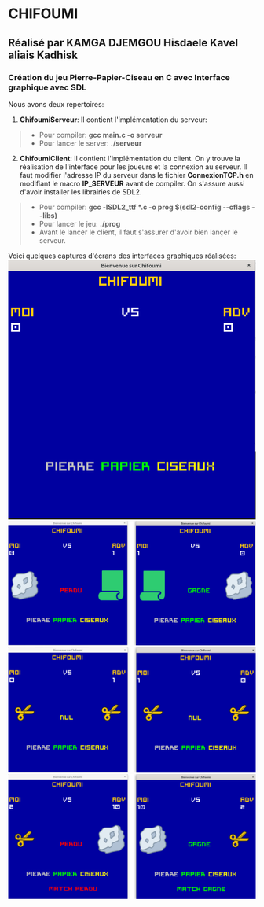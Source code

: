 # CHIFOUMI 

## Réalisé par KAMGA DJEMGOU Hisdaele Kavel aliais Kadhisk

<h3>Création du jeu Pierre-Papier-Ciseau en C avec Interface graphique avec SDL</h3>

Nous avons deux repertoires:

1. **ChifoumiServeur**: Il contient l'implémentation du serveur:

> - Pour compiler: **gcc  main.c  -o  serveur**
> - Pour lancer le server: **./serveur**

2. **ChifoumiClient**: Il contient l'implémentation du client. On y trouve la réalisation de l'interface pour les joueurs et la connexion au serveur. Il faut modifier l'adresse IP du serveur dans le fichier **ConnexionTCP.h** en modifiant le macro **IP_SERVEUR** avant de compiler. On s'assure aussi d'avoir installer les librairies de SDL2.

> - Pour compiler: **gcc -lSDL2_ttf  \*.c  -o  prog  $(sdl2-config --cflags --libs)**
> - Pour lancer le jeu: **./prog**
> - Avant le lancer le client, il faut s'assurer d'avoir bien lançer le serveur.

Voici quelques captures d'écrans des interfaces graphiques réalisées:
![Image Ecran du joueur](./images/page1.png "Page d'accueil")
![Image Ecran du joueur](./images/pageMatch1.png "Fin d'un tour")
![Image Ecran du joueur](./images/pageMatchNul.png "Fin d'un tour nul")
![Image Ecran du joueur](./images/pageFinMatch.png "Fin d'une partie")